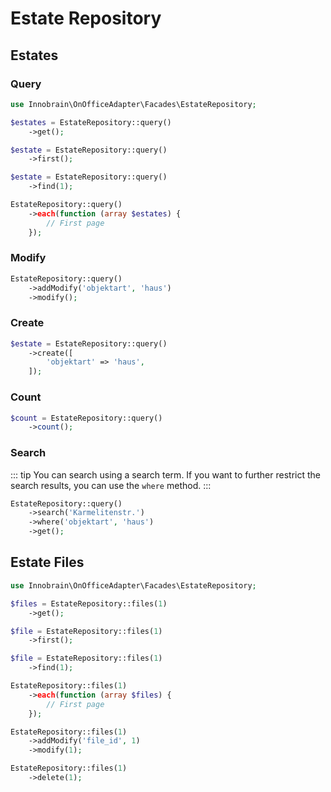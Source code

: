 # Estate Repository

## Estates

### Query
```php
use Innobrain\OnOfficeAdapter\Facades\EstateRepository;

$estates = EstateRepository::query()
    ->get();

$estate = EstateRepository::query()
    ->first();

$estate = EstateRepository::query()
    ->find(1);

EstateRepository::query()
    ->each(function (array $estates) {
        // First page
    });

```

### Modify

```php
EstateRepository::query()
    ->addModify('objektart', 'haus')
    ->modify();

```

### Create

```php
$estate = EstateRepository::query()
    ->create([
        'objektart' => 'haus',
    ]);
```

### Count

```php
$count = EstateRepository::query()
    ->count();
```

### Search

::: tip
You can search using a search term. If you want to further restrict the search results, you can use the `where` method.
:::

```php
EstateRepository::query()
    ->search('Karmelitenstr.')
    ->where('objektart', 'haus')
    ->get();
```

## Estate Files
```php
use Innobrain\OnOfficeAdapter\Facades\EstateRepository;

$files = EstateRepository::files(1)
    ->get();

$file = EstateRepository::files(1)
    ->first();

$file = EstateRepository::files(1)
    ->find(1);

EstateRepository::files(1)
    ->each(function (array $files) {
        // First page
    });

EstateRepository::files(1)
    ->addModify('file_id', 1)
    ->modify(1);

EstateRepository::files(1)
    ->delete(1);
```
